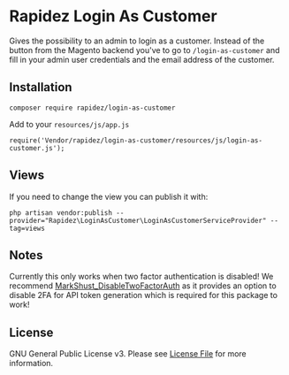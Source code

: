 # Rapidez Login As Customer

Gives the possibility to an admin to login as a customer. Instead of the button from the Magento backend you've to go to `/login-as-customer` and fill in your admin user credentials and the email address of the customer.

## Installation

```
composer require rapidez/login-as-customer
```

Add to your `resources/js/app.js`

```
require('Vendor/rapidez/login-as-customer/resources/js/login-as-customer.js');
```

## Views

If you need to change the view you can publish it with:

```
php artisan vendor:publish --provider="Rapidez\LoginAsCustomer\LoginAsCustomerServiceProvider" --tag=views
```

## Notes

Currently this only works when two factor authentication is disabled! We recommend [MarkShust_DisableTwoFactorAuth](https://github.com/markshust/magento2-module-disabletwofactorauth) as it provides an option to disable 2FA for API token generation which is required for this package to work!

## License

GNU General Public License v3. Please see [License File](LICENSE) for more information.
